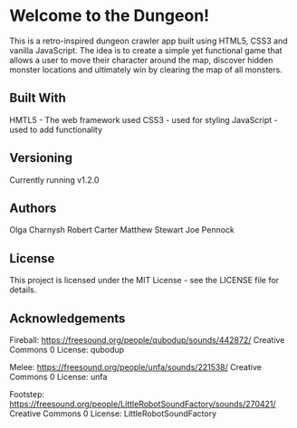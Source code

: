 # Welcome to the Dungeon!

This is a retro-inspired dungeon crawler app built using HTML5, CSS3 and vanilla JavaScript. The idea is to create a simple yet functional game that allows a user to move their character around the map, discover hidden monster locations and ultimately win by clearing the map of all monsters. 

## Built With
HMTL5 - The web framework used
CSS3 - used for styling
JavaScript - used to add functionality

## Versioning
Currently running v1.2.0

## Authors
Olga Charnysh
Robert Carter
Matthew Stewart
Joe Pennock

## License
This project is licensed under the MIT License - see the LICENSE file for details.

## Acknowledgements

Fireball:
https://freesound.org/people/qubodup/sounds/442872/
Creative Commons 0 License: qubodup

Melee:
https://freesound.org/people/unfa/sounds/221538/
Creative Commons 0 License: unfa

Footstep:
https://freesound.org/people/LittleRobotSoundFactory/sounds/270421/
Creative Commons 0 License: LittleRobotSoundFactory
